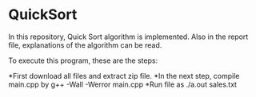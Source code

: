 # QuickSort
 In this repository, Quick Sort algorithm is implemented. Also in the report file, explanations of the algorithm can be read. 
 
 To execute this program, these are the steps:
 
 *First download all files and extract zip file.
 *In the next step, compile main.cpp by g++ -Wall -Werror main.cpp
 *Run file as ./a.out sales.txt
